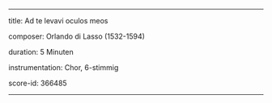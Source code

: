 ---

title: Ad te levavi oculos meos

composer: Orlando di Lasso (1532-1594)

duration: 5 Minuten

instrumentation: Chor, 6-stimmig

score-id: 366485

---